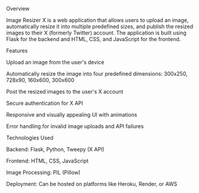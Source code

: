 Overview

Image Resizer X is a web application that allows users to upload an image, automatically resize it into multiple predefined sizes, and publish the resized images to their X (formerly Twitter) account. The application is built using Flask for the backend and HTML, CSS, and JavaScript for the frontend.

Features

Upload an image from the user's device

Automatically resize the image into four predefined dimensions: 300x250, 728x90, 160x600, 300x600

Post the resized images to the user's X account

Secure authentication for X API

Responsive and visually appealing UI with animations

Error handling for invalid image uploads and API failures

Technologies Used

Backend: Flask, Python, Tweepy (X API)

Frontend: HTML, CSS, JavaScript

Image Processing: PIL (Pillow)

Deployment: Can be hosted on platforms like Heroku, Render, or AWS
